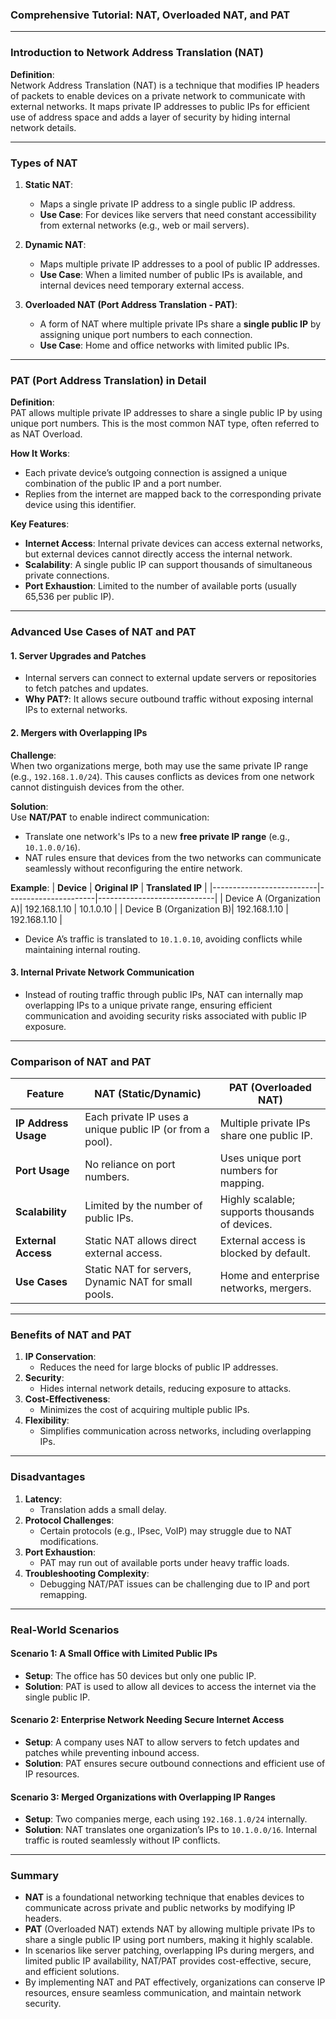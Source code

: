 ### **Comprehensive Tutorial: NAT, Overloaded NAT, and PAT**

---

### **Introduction to Network Address Translation (NAT)**

**Definition**:  
Network Address Translation (NAT) is a technique that modifies IP headers of packets to enable devices on a private network to communicate with external networks. It maps private IP addresses to public IPs for efficient use of address space and adds a layer of security by hiding internal network details.

---

### **Types of NAT**

1. **Static NAT**:
   - Maps a single private IP address to a single public IP address.
   - **Use Case**: For devices like servers that need constant accessibility from external networks (e.g., web or mail servers).

2. **Dynamic NAT**:
   - Maps multiple private IP addresses to a pool of public IP addresses.
   - **Use Case**: When a limited number of public IPs is available, and internal devices need temporary external access.

3. **Overloaded NAT (Port Address Translation - PAT)**:
   - A form of NAT where multiple private IPs share a **single public IP** by assigning unique port numbers to each connection.
   - **Use Case**: Home and office networks with limited public IPs.

---

### **PAT (Port Address Translation) in Detail**

**Definition**:  
PAT allows multiple private IP addresses to share a single public IP by using unique port numbers. This is the most common NAT type, often referred to as NAT Overload.

**How It Works**:
- Each private device’s outgoing connection is assigned a unique combination of the public IP and a port number.
- Replies from the internet are mapped back to the corresponding private device using this identifier.

**Key Features**:
- **Internet Access**: Internal private devices can access external networks, but external devices cannot directly access the internal network.
- **Scalability**: A single public IP can support thousands of simultaneous private connections.
- **Port Exhaustion**: Limited to the number of available ports (usually 65,536 per public IP).

---

### **Advanced Use Cases of NAT and PAT**

#### **1. Server Upgrades and Patches**
- Internal servers can connect to external update servers or repositories to fetch patches and updates.
- **Why PAT?**: It allows secure outbound traffic without exposing internal IPs to external networks.

#### **2. Mergers with Overlapping IPs**

**Challenge**:  
When two organizations merge, both may use the same private IP range (e.g., `192.168.1.0/24`). This causes conflicts as devices from one network cannot distinguish devices from the other.

**Solution**:  
Use **NAT/PAT** to enable indirect communication:
- Translate one network's IPs to a new **free private IP range** (e.g., `10.1.0.0/16`).
- NAT rules ensure that devices from the two networks can communicate seamlessly without reconfiguring the entire network.

**Example**:
| **Device**               | **Original IP**      | **Translated IP**           |
|--------------------------|----------------------|-----------------------------|
| Device A (Organization A)| 192.168.1.10         | 10.1.0.10                   |
| Device B (Organization B)| 192.168.1.10         | 192.168.1.10                |

- Device A’s traffic is translated to `10.1.0.10`, avoiding conflicts while maintaining internal routing.

#### **3. Internal Private Network Communication**
- Instead of routing traffic through public IPs, NAT can internally map overlapping IPs to a unique private range, ensuring efficient communication and avoiding security risks associated with public IP exposure.

---

### **Comparison of NAT and PAT**

| **Feature**              | **NAT (Static/Dynamic)**          | **PAT (Overloaded NAT)**            |
|--------------------------|-----------------------------------|-------------------------------------|
| **IP Address Usage**     | Each private IP uses a unique public IP (or from a pool). | Multiple private IPs share one public IP. |
| **Port Usage**           | No reliance on port numbers.     | Uses unique port numbers for mapping. |
| **Scalability**          | Limited by the number of public IPs. | Highly scalable; supports thousands of devices. |
| **External Access**      | Static NAT allows direct external access. | External access is blocked by default. |
| **Use Cases**            | Static NAT for servers, Dynamic NAT for small pools. | Home and enterprise networks, mergers. |

---

### **Benefits of NAT and PAT**

1. **IP Conservation**:
   - Reduces the need for large blocks of public IP addresses.
2. **Security**:
   - Hides internal network details, reducing exposure to attacks.
3. **Cost-Effectiveness**:
   - Minimizes the cost of acquiring multiple public IPs.
4. **Flexibility**:
   - Simplifies communication across networks, including overlapping IPs.

---

### **Disadvantages**

1. **Latency**:
   - Translation adds a small delay.
2. **Protocol Challenges**:
   - Certain protocols (e.g., IPsec, VoIP) may struggle due to NAT modifications.
3. **Port Exhaustion**:
   - PAT may run out of available ports under heavy traffic loads.
4. **Troubleshooting Complexity**:
   - Debugging NAT/PAT issues can be challenging due to IP and port remapping.

---

### **Real-World Scenarios**

#### **Scenario 1: A Small Office with Limited Public IPs**
- **Setup**: The office has 50 devices but only one public IP.
- **Solution**: PAT is used to allow all devices to access the internet via the single public IP.

#### **Scenario 2: Enterprise Network Needing Secure Internet Access**
- **Setup**: A company uses NAT to allow servers to fetch updates and patches while preventing inbound access.
- **Solution**: PAT ensures secure outbound connections and efficient use of IP resources.

#### **Scenario 3: Merged Organizations with Overlapping IP Ranges**
- **Setup**: Two companies merge, each using `192.168.1.0/24` internally.
- **Solution**: NAT translates one organization’s IPs to `10.1.0.0/16`. Internal traffic is routed seamlessly without IP conflicts.

---

### **Summary**

- **NAT** is a foundational networking technique that enables devices to communicate across private and public networks by modifying IP headers.
- **PAT** (Overloaded NAT) extends NAT by allowing multiple private IPs to share a single public IP using port numbers, making it highly scalable.
- In scenarios like server patching, overlapping IPs during mergers, and limited public IP availability, NAT/PAT provides cost-effective, secure, and efficient solutions.
- By implementing NAT and PAT effectively, organizations can conserve IP resources, ensure seamless communication, and maintain network security.
